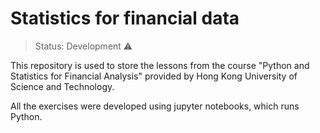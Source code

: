 # Statistics for financial data
> Status: Development ⚠️

This repository is used to store the lessons from the course "Python and Statistics for Financial Analysis"  provided by Hong Kong University of Science and Technology.

All the exercises were developed using jupyter notebooks, which runs Python.

